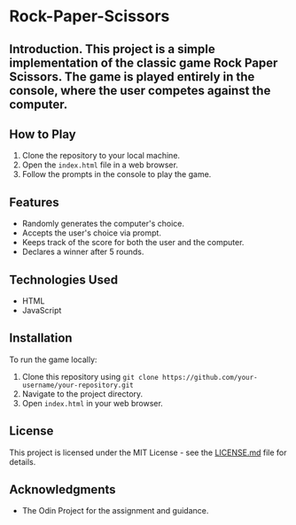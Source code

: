 # Rock-Paper-Scissors

## Introduction. This project is a simple implementation of the classic game Rock Paper Scissors. The game is played entirely in the console, where the user competes against the computer.

## How to Play
1. Clone the repository to your local machine.
2. Open the `index.html` file in a web browser.
3. Follow the prompts in the console to play the game.

## Features
- Randomly generates the computer's choice.
- Accepts the user's choice via prompt.
- Keeps track of the score for both the user and the computer.
- Declares a winner after 5 rounds.

## Technologies Used
- HTML
- JavaScript

## Installation
To run the game locally:
1. Clone this repository using `git clone https://github.com/your-username/your-repository.git`
2. Navigate to the project directory.
3. Open `index.html` in your web browser.

## License
This project is licensed under the MIT License - see the [LICENSE.md](LICENSE.md) file for details.

## Acknowledgments
- The Odin Project for the assignment and guidance.
